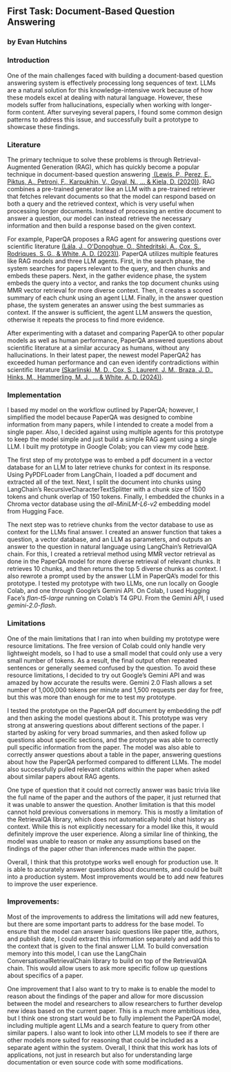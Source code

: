 ## **First Task: Document-Based Question Answering**

### **by Evan Hutchins**

### **Introduction** 
One of the main challenges faced with building a document-based question answering system is effectively processing long sequences of text. LLMs are a natural solution for this knowledge-intensive work because of how these models excel at dealing with natural language. However, these models suffer from hallucinations, especially when working with longer-form content. After surveying several papers, I found some common design patterns to address this issue, and successfully built a prototype to showcase these findings.

### **Literature** 
The primary technique to solve these problems is through Retrieval-Augmented Generation (RAG), which has quickly become a popular technique in document-based question answering [ (Lewis, P., Perez, E., Piktus, A., Petroni, F., Karpukhin, V., Goyal, N., ... & Kiela, D. (2020))](https://arxiv.org/pdf/2005.11401). RAG combines a pre-trained generator like an LLM with a pre-trained retriever that fetches relevant documents so that the model can respond based on both a query and the retrieved context, which is very useful when processing longer documents. Instead of processing an entire document to answer a question, our model can instead retrieve the necessary information and then build a response based on the given context. 

For example, PaperQA proposes a RAG agent for answering questions over scientific literature [(Lála, J., O'Donoghue, O., Shtedritski, A., Cox, S., Rodriques, S. G., & White, A. D. (2023))](https://arxiv.org/abs/2312.07559). PaperQA utilizes multiple features like RAG models and three LLM agents. First, in the search phase, the system searches for papers relevant to the query, and then chunks and embeds these papers. Next, in the gather evidence phase, the system embeds the query into a vector, and ranks the top document chunks using MMR vector retrieval for more diverse context. Then, it creates a scored summary of each chunk using an agent LLM. Finally, in the answer question phase, the system generates an answer using the best summaries as context. If the answer is sufficient, the agent LLM answers the question, otherwise it repeats the process to find more evidence. 

After experimenting with a dataset and comparing PaperQA to other popular models as well as human performance, PaperQA answered questions about scientific literature at a similar accuracy as humans, without any hallucinations. In their latest paper, the newest model PaperQA2 has exceeded human performance and can even identify contradictions within scientific literature [(Skarlinski, M. D., Cox, S., Laurent, J. M., Braza, J. D., Hinks, M., Hammerling, M. J., ... & White, A. D. (2024))](https://arxiv.org/pdf/2409.13740). 

### **Implementation** 
I based my model on the workflow outlined by PaperQA; however, I simplified the model because PaperQA was designed to combine information from many papers, while I intended to create a model from a single paper. Also, I decided against using multiple agents for this prototype to keep the model simple and just build a simple RAG agent using a single LLM. I built my prototype in Google Colab; you can view my code [here](https://colab.research.google.com/drive/1cyTgXMhS6eEt0xNwQGaqLIopfFG7NWp_?usp=sharing).

The first step of my prototype was to embed a pdf document in a vector database for an LLM to later retrieve chunks for context in its response. Using PyPDFLoader from LangChain, I loaded a pdf document and extracted all of the text. Next, I split the document into chunks using LangChain’s RecursiveCharacterTextSplitter with a chunk size of 1500 tokens and chunk overlap of 150 tokens. Finally, I embedded the chunks in a Chroma vector database using the _all-MiniLM-L6-v2_ embedding model from Hugging Face.

The next step was to retrieve chunks from the vector database to use as context for the LLMs final answer. I created an answer function that takes a question, a vector database, and an LLM as parameters, and outputs an answer to the question in natural language using LangChain’s RetrievalQA chain. For this, I created a retrieval method using MMR vector retrieval as done in the PaperQA model for more diverse retrieval of relevant chunks. It retrieves 10 chunks, and then returns the top 5 diverse chunks as context. I also rewrote a prompt used by the answer LLM in PaperQA’s model for this prototype. I tested my prototype with two LLMs, one run locally on Google Colab, and one through Google’s Gemini API. On Colab, I used Hugging Face’s _flan-t5-large_ running on Colab’s T4 GPU. From the Gemini API, I used _gemini-2.0-flash_.

### **Limitations** 
One of the main limitations that I ran into when building my prototype were resource limitations. The free version of Colab could only handle very lightweight models, so I had to use a small model that could only use a very small number of tokens. As a result, the final output often repeated sentences or generally seemed confused by the question. To avoid these resource limitations, I decided to try out Google’s Gemini API and was amazed by how accurate the results were. Gemini 2.0 Flash allows a set number of 1,000,000 tokens per minute and 1,500 requests per day for free, but this was more than enough for me to test my prototype.

I tested the prototype on the PaperQA pdf document by embedding the pdf and then asking the model questions about it. This prototype was very strong at answering questions about different sections of the paper. I started by asking for very broad summaries, and then asked follow up questions about specific sections, and the prototype was able to correctly pull specific information from the paper. The model was also able to correctly answer questions about a table in the paper, answering questions about how the PaperQA performed compared to different LLMs. The model also successfully pulled relevant citations within the paper when asked about similar papers about RAG agents.

One type of question that it could not correctly answer was basic trivia like the full name of the paper and the authors of the paper, it just returned that it was unable to answer the question. Another limitation is that this model cannot hold previous conversations in memory. This is mostly a limitation of the RetrievalQA library, which does not automatically hold chat history as context. While this is not explicitly necessary for a model like this, it would definitely improve the user experience. Along a similar line of thinking, the model was unable to reason or make any assumptions based on the findings of the paper other than inferences made within the paper.

Overall, I think that this prototype works well enough for production use. It is able to accurately answer questions about documents, and could be built into a production system. Most improvements would be to add new features to improve the user experience.

### **Improvements:** 
Most of the improvements to address the limitations will add new features, but there are some important parts to address for the base model. To ensure that the model can answer basic questions like paper title, authors, and publish date, I could extract this information separately and add this to the context that is given to the final answer LLM. To build conversation memory into this model, I can use the LangChain ConversationalRetrievalChain library to build on top of the RetrievalQA chain. This would allow users to ask more specific follow up questions about specifics of a paper. 

One improvement that I also want to try to make is to enable the model to reason about the findings of the paper and allow for more discussion between the model and researchers to allow researchers to further develop new ideas based on the current paper. This is a much more ambitious idea, but I think one strong start would be to fully implement the PaperQA model, including multiple agent LLMs and a search feature to query from other similar papers. I also want to look into other LLM models to see if there are other models more suited for reasoning that could be included as a separate agent within the system. Overall, I think that this work has lots of applications, not just in research but also for understanding large documentation or even source code with some modifications.
